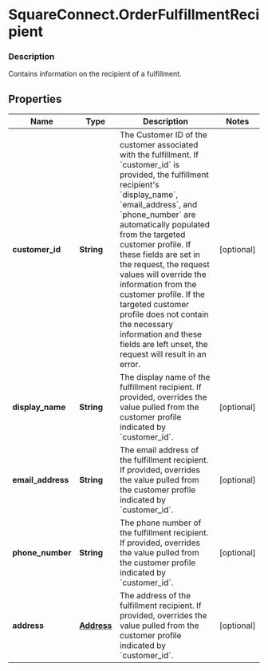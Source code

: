 # SquareConnect.OrderFulfillmentRecipient

### Description

Contains information on the recipient of a fulfillment.

## Properties
Name | Type | Description | Notes
------------ | ------------- | ------------- | -------------
**customer_id** | **String** | The Customer ID of the customer associated with the fulfillment.  If &#x60;customer_id&#x60; is provided, the fulfillment recipient&#39;s &#x60;display_name&#x60;, &#x60;email_address&#x60;, and &#x60;phone_number&#x60; are automatically populated from the targeted customer profile. If these fields are set in the request, the request values will override the information from the customer profile. If the targeted customer profile does not contain the necessary information and these fields are left unset, the request will result in an error. | [optional] 
**display_name** | **String** | The display name of the fulfillment recipient.  If provided, overrides the value pulled from the customer profile indicated by &#x60;customer_id&#x60;. | [optional] 
**email_address** | **String** | The email address of the fulfillment recipient.  If provided, overrides the value pulled from the customer profile indicated by &#x60;customer_id&#x60;. | [optional] 
**phone_number** | **String** | The phone number of the fulfillment recipient.  If provided, overrides the value pulled from the customer profile indicated by &#x60;customer_id&#x60;. | [optional] 
**address** | [**Address**](Address.md) | The address of the fulfillment recipient.  If provided, overrides the value pulled from the customer profile indicated by &#x60;customer_id&#x60;. | [optional] 


